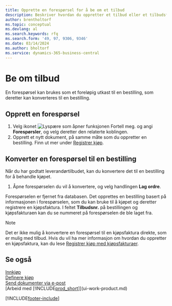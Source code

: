 ```yaml
---
title: Opprette en forespørsel for å be om et tilbud
description: Beskriver hvordan du oppretter et tilbud eller et tilbudsforespørselsdokument for å registrere tilbudet til en kunde og selge produkter under visse betingelser.
author: brentholtorf
ms.topic: conceptual
ms.devlang: al
ms.search.keywords: rfq
ms.search.form: '49, 97, 9306, 9346'
ms.date: 03/14/2024
ms.author: bholtorf
ms.service: dynamics-365-business-central
---
```

# <a name="request-quotes"></a>Be om tilbud

En forespørsel kan brukes som et foreløpig utkast til en bestilling, som deretter kan konverteres til en bestilling.

## <a name="create-a-purchase-quote"></a>Opprett en forespørsel

1. Velg ikonet ![Lyspære som åpner funksjonen Fortell meg.](media/ui-search/search_small.png "Fortell hva du vil gjøre") og angi **Forespørsler**, og velg deretter den relaterte koblingen.
2. Opprett et nytt dokument, på samme måte som du oppretter en bestilling. Finn ut mer under [Registrer kjøp](purchasing-how-record-purchases.md).

## <a name="convert-a-purchase-quote-to-a-purchase-order"></a>Konverter en forespørsel til en bestilling

Når du har godtatt leverandørtilbudet, kan du konvertere det til en bestilling for å behandle kjøpet.

1. Åpne forespørselen du vil å konvertere, og velg handlingen **Lag ordre**.

Forespørselen er fjernet fra databasen. Det opprettes en bestilling basert på informasjonen i forespørselen, som du kan bruke til å kjøpet og deretter registrere en kjøpsfaktura. I feltet **Tilbudsnr.** på bestillingen og kjøpsfakturaen kan du se nummeret på forespørselen de ble laget fra.

> [!NOTE]
> Det er ikke mulig å konvertere en forespørsel til en kjøpsfaktura direkte, som er mulig med tilbud. Hvis du vil ha mer informasjon om hvordan du oppretter en kjøpsfaktura, kan du lese [Registrer kjøp med kjøpsfakturaer](purchasing-how-record-purchases.md).

## <a name="see-also"></a>Se også

[Innkjøp](purchasing-manage-purchasing.md)  
[Definere kjøp](purchasing-setup-purchasing.md)  
[Send dokumenter via e-post](ui-how-send-documents-email.md)  
[Arbeid med [!INCLUDE[prod_short](includes/prod_short.md)]](ui-work-product.md)  

[!INCLUDE[footer-include](includes/footer-banner.md)]
